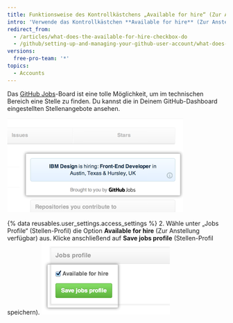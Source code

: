 ```yaml
---
title: Funktionsweise des Kontrollkästchens „Available for hire“ (Zur Anstellung verfügbar)
intro: 'Verwende das Kontrollkästchen **Available for hire** (Zur Anstellung verfügbar), um GitHub Jobs-Beiträge in GitHub anzuzeigen.'
redirect_from:
  - /articles/what-does-the-available-for-hire-checkbox-do
  - /github/setting-up-and-managing-your-github-user-account/what-does-the-available-for-hire-checkbox-do
versions:
  free-pro-team: '*'
topics:
  - Accounts
---
```

Das [GitHub Jobs](https://jobs.github.com/)-Board ist eine tolle Möglichkeit, um im technischen Bereich eine Stelle zu finden. Du kannst die in Deinem GitHub-Dashboard eingestellten Stellenangebote ansehen.

![GitHub Jobs-Anzeigen im Dashboard](/assets/images/help/settings/jobs-ads-on-dashboard.png)

{% data reusables.user_settings.access_settings %}
2. Wähle unter „Jobs Profile“ (Stellen-Profil) die Option **Available for hire** (Zur Anstellung verfügbar) aus. Klicke anschließend auf **Save jobs profile** (Stellen-Profil speichern). ![Einstellungen für Stellen-Profil](/assets/images/help/settings/jobs-profile-settings.png)
